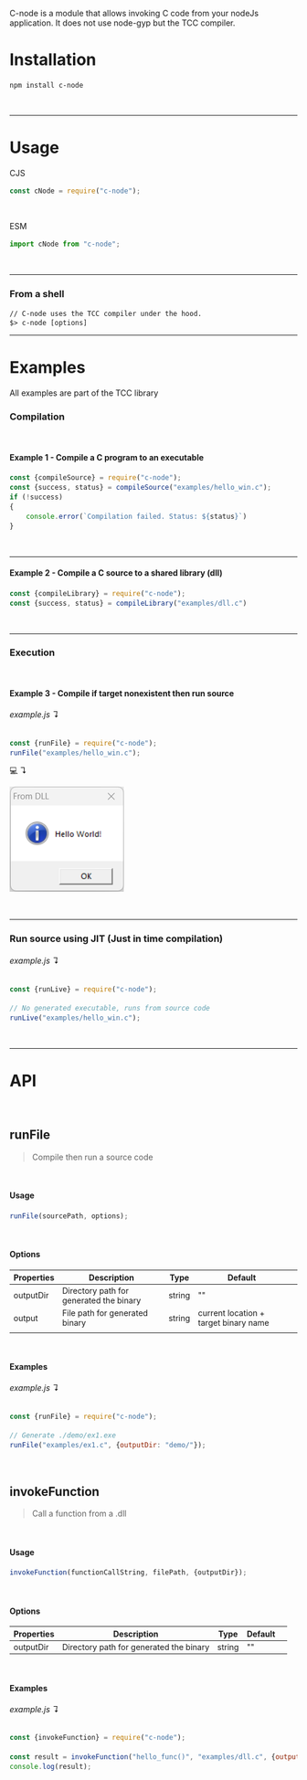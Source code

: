 
C-node is a module that allows invoking C code from your nodeJs application.
It does not use node-gyp but the TCC compiler.

# Installation

```shell
npm install c-node
```

<br/>

---

# Usage

CJS
```javascript
const cNode = require("c-node");
```

<br/>

ESM

```javascript
import cNode from "c-node";
```

<br/>

----

### From a shell

```shell
// C-node uses the TCC compiler under the hood.
$> c-node [options] 
```

---

# Examples

All examples are part of the TCC library

### Compilation

<br/>

#### Example 1 - Compile a C program to an executable

```javascript
const {compileSource} = require("c-node");
const {success, status} = compileSource("examples/hello_win.c");
if (!success)
{
    console.error(`Compilation failed. Status: ${status}`)
}
```

<br/>

---
#### Example 2 - Compile a C source to a shared library (dll)

```javascript
const {compileLibrary} = require("c-node");
const {success, status} = compileLibrary("examples/dll.c")
```

<br/>

---

### Execution

<br/>

#### Example 3 - Compile if target nonexistent then run source

###### example.js ↴
```javascript
const {runFile} = require("c-node");
runFile("examples/hello_win.c");
```

💻  ↴

![Message Box Hello World](https://raw.githubusercontent.com/thimpat/demos/main/c-node/images/message-box-hello-world.png)

<br/>

---

### Run source using JIT (Just in time compilation)

###### example.js ↴
```javascript
const {runLive} = require("c-node");

// No generated executable, runs from source code
runLive("examples/hello_win.c");
```

<br/>

---

# API

<br/>

## runFile

> Compile then run a source code

<br/>

#### Usage

```javascript
runFile(sourcePath, options);
```

<br/>

#### Options

| Properties | Description                             | Type   | Default                               |     |
|------------|-----------------------------------------|--------|---------------------------------------|-----|
| outputDir  | Directory path for generated the binary | string | ""                                    |     |
| output     | File path for generated binary          | string | current location + target binary name |     |
|            |                                         |        |                                       |     |

<br/>

#### Examples

###### example.js ↴
```javascript
const {runFile} = require("c-node");

// Generate ./demo/ex1.exe
runFile("examples/ex1.c", {outputDir: "demo/"});
```

<br/>

## invokeFunction

> Call a function from a .dll

<br/>

#### Usage

```javascript
invokeFunction(functionCallString, filePath, {outputDir});
```

<br/>

#### Options

| Properties | Description                             | Type   | Default                               |     |
|------------|-----------------------------------------|--------|---------------------------------------|-----|
| outputDir  | Directory path for generated the binary | string | ""                                    |     |

<br/>

#### Examples

###### example.js ↴
```javascript
const {invokeFunction} = require("c-node");

const result = invokeFunction("hello_func()", "examples/dll.c", {outputDir: "demo/"});
console.log(result);
```

